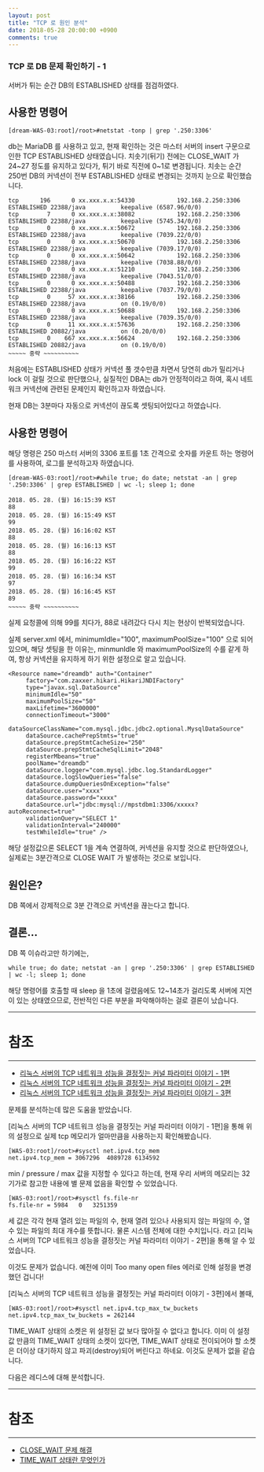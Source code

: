 ```yaml
---
layout: post
title: "TCP 로 원인 분석"
date: 2018-05-28 20:00:00 +0900
comments: true
---
```


### TCP 로 DB 문제 확인하기 - 1

서버가 튀는 순간 DB의 ESTABLISHED 상태를 점검하였다.

사용한 명령어
---
```
[dream-WAS-03:root]/root>#netstat -tonp | grep '.250:3306'
```

db는 MariaDB 를 사용하고 있고, 현재 확인하는 것은 마스터 서버의 insert 구문으로 인한  TCP  ESTABLISHED 상태였습니다.
치솟기(뒤기) 전에는 CLOSE_WAIT 가 24~27 정도를 유지하고 있다가, 튀기 바로 직전에 0~1로 변경됩니다.
치솟는 순간 250번 DB의 커넥션이 전부 ESTABLISHED 상태로 변경되는 것까지 눈으로 확인했습니다.

```
tcp      196      0 xx.xxx.x.x:54330            192.168.2.250:3306          ESTABLISHED 22388/java          keepalive (6587.96/0/0)
tcp        7      0 xx.xxx.x.x:38082            192.168.2.250:3306          ESTABLISHED 22388/java          keepalive (5745.34/0/0)
tcp        0      0 xx.xxx.x.x:50672            192.168.2.250:3306          ESTABLISHED 22388/java          keepalive (7039.22/0/0)
tcp        0      0 xx.xxx.x.x:50670            192.168.2.250:3306          ESTABLISHED 22388/java          keepalive (7039.17/0/0)
tcp        0      0 xx.xxx.x.x:50642            192.168.2.250:3306          ESTABLISHED 22388/java          keepalive (7038.88/0/0)
tcp        0      0 xx.xxx.x.x:51210            192.168.2.250:3306          ESTABLISHED 22388/java          keepalive (7043.51/0/0)
tcp        0      0 xx.xxx.x.x:50488            192.168.2.250:3306          ESTABLISHED 22388/java          keepalive (7037.79/0/0)
tcp        0     57 xx.xxx.x.x:38166            192.168.2.250:3306          ESTABLISHED 22388/java          on (0.19/0/0)
tcp        0      0 xx.xxx.x.x:50688            192.168.2.250:3306          ESTABLISHED 22388/java          keepalive (7039.35/0/0)
tcp        0     11 xx.xxx.x.x:57636            192.168.2.250:3306          ESTABLISHED 20882/java          on (0.20/0/0)
tcp        0    667 xx.xxx.x.x:56624            192.168.2.250:3306          ESTABLISHED 20882/java          on (0.19/0/0)
~~~~~ 중략 ~~~~~~~~~~
```

처음에는 ESTABLISHED 상태가 커넥션 풀 갯수만큼 차면서 당연히 db가 밀리거나 lock 이 걸릴 것으로 판단했으나,
실질적인 DBA는 db가 안정적이라고 하여, 혹시 네트워크 커넥션에 관련된 문제인지 확인하고자 하였습니다.

현재 DB는 3분마다 자동으로 커넥션이 끊도록 셋팅되어있다고 하였습니다.

사용한 명령어
---
해당 명령은 250 마스터 서버의 3306 포트를 1초 간격으로 숫자를 카운트 하는 명령어를 사용하여,
로그를 분석하고자 하였습니다.

```aidl
[dream-WAS-03:root]/root>#while true; do date; netstat -an | grep '.250:3306' | grep ESTABLISHED | wc -l; sleep 1; done
```


```
2018. 05. 28. (월) 16:15:39 KST
88
2018. 05. 28. (월) 16:15:49 KST
99
2018. 05. 28. (월) 16:16:02 KST
88
2018. 05. 28. (월) 16:16:13 KST
88
2018. 05. 28. (월) 16:16:22 KST
99
2018. 05. 28. (월) 16:16:34 KST
97
2018. 05. 28. (월) 16:16:45 KST
89
~~~~~ 중략 ~~~~~~~~~~
```

실제 요청콜에 의해 99를 치다가, 88로 내려갔다 다시 치는 현상이 반복되었습니다.

실제 server.xml 에서, minimumIdle="100", maximumPoolSize="100" 으로 되어있으며, 해당 셋팅을 한 이유는,
minmunIdle 와 maximumPoolSize의 수를 같게 하여, 항상 커넥션을 유지하게 하기 위한 설정으로 알고 있습니다.

```
<Resource name="dreamdb" auth="Container"
     factory="com.zaxxer.hikari.HikariJNDIFactory"
     type="javax.sql.DataSource"
     minimumIdle="50"
     maximumPoolSize="50"
     maxLifetime="3600000"
     connectionTimeout="3000"
     dataSourceClassName="com.mysql.jdbc.jdbc2.optional.MysqlDataSource"
     dataSource.cachePrepStmts="true"
     dataSource.prepStmtCacheSize="250"
     dataSource.prepStmtCacheSqlLimit="2048"
     registerMbeans="true"
     poolName="dreamdb"
     dataSource.logger="com.mysql.jdbc.log.StandardLogger"
     dataSource.logSlowQueries="false"
     dataSource.dumpQueriesOnException="false"
     dataSource.user="xxxx"
     dataSource.password="xxxx"
     dataSource.url="jdbc:mysql://mpstdbm1:3306/xxxxx?autoReconnect=true"
     validationQuery="SELECT 1"
     validationInterval="240000"
     testWhileIdle="true" />
```
해당 설정값으론 SELECT 1을 계속 연결하여, 커넥션을 유지할 것으로 판단하였으나,
실제로는 3분간격으로 CLOSE WAIT 가 발생하는 것으로 보입니다.




원인은?
---
DB 쪽에서 강제적으로 3분 간격으로 커넥션을 끊는다고 합니다.

결론...
---

DB 쪽 이슈라고만 하기에는,
```
while true; do date; netstat -an | grep '.250:3306' | grep ESTABLISHED | wc -l; sleep 1; done
```
해당 명령어를 호출할 때 sleep 을 1초에 걸렸음에도 12~14초가 걸리도록 서버에 지연이 있는 상태였으므로,
전반적인 다른 부분을 파악해야하는 걸로 결론이 났습니다.

-----
# 참조
-----

* [리눅스 서버의 TCP 네트워크 성능을 결정짓는 커널 파라미터 이야기 - 1편](http://meetup.toast.com/posts/53)
* [리눅스 서버의 TCP 네트워크 성능을 결정짓는 커널 파라미터 이야기 - 2편](http://meetup.toast.com/posts/54)
* [리눅스 서버의 TCP 네트워크 성능을 결정짓는 커널 파라미터 이야기 - 3편](http://meetup.toast.com/posts/55)


문제를 분석하는데 많은 도움을 받았습니다.

[리눅스 서버의 TCP 네트워크 성능을 결정짓는 커널 파라미터 이야기 - 1편]을 통해 위의 설정으로 실제 tcp 메모리가 얼마만큼을 사용하는지 확인해봤습니다.

```
[WAS-03:root]/root>#sysctl net.ipv4.tcp_mem
net.ipv4.tcp_mem = 3067296	4089728	6134592
```

min / pressure / max 값을 지정할 수 있다고 하는데, 현재 우리 서버의 메모리는 32기가로 참고한 내용에 별 문제 없음을 확인할 수 있었습니다.

```
[WAS-03:root]/root>#sysctl fs.file-nr
fs.file-nr = 5984	0	3251359
```
세 값은 각각 현재 열려 있는 파일의 수, 현재 열려 있으나 사용되지 않는 파일의 수, 열 수 있는 파일의 최대 개수를 뜻합니다.
물론 시스템 전체에 대한 수치입니다. 라고 [리눅스 서버의 TCP 네트워크 성능을 결정짓는 커널 파라미터 이야기 - 2편]을 통해 알 수 있었습니다.

이것도 문제가 없습니다. 예전에 이미 Too many open files 에러로 인해 설정을 변경했던 겁니다!


[리눅스 서버의 TCP 네트워크 성능을 결정짓는 커널 파라미터 이야기 - 3편]에서 볼때,
```
[WAS-03:root]/root>#sysctl net.ipv4.tcp_max_tw_buckets
net.ipv4.tcp_max_tw_buckets = 262144
```
TIME_WAIT 상태의 소켓은 위 설정된 값 보다 많아질 수 없다고 합니다.
이미 이 설정값 만큼의 TIME_WAIT 상태의 소켓이 있다면, TIME_WAIT 상태로 전이되어야 할 소켓은 더이상 대기하지 않고 파괴(destroy)되어 버린다고 하네요.
이것도 문제가 없을 같습니다.  

다음은 레디스에 대해 분석합니다.


-----
# 참조
-----

* [CLOSE_WAIT 문제 해결](http://docs.likejazz.com/close-wait/)
* [TIME_WAIT 상태란 무엇인가](http://docs.likejazz.com/time-wait/)
